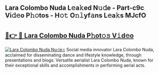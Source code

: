 ## Lara Colombo Nuda L𝚎a𝚔ed N𝚞𝚍e - Part-c9c Vi𝚍𝚎o P𝚑𝚘tos - H𝚘𝚝 O𝚗𝚕yf𝚊ns L𝚎a𝚔s MJcfO

# <h2><a href="http://kf9xc8.oniu.top/?m=Lara+Colombo+Nuda">🔗👉 🔴 Lara Colombo Nuda P𝚑ot𝚘𝚜 V𝚒d𝚎o</a></h2>

[![Lara Colombo Nuda Nu𝚍e𝚜](https://i.imgur.com/0qMVB7G.gif)](http://kf9xc8.oniu.top/?m=Lara+Colombo+Nuda)
Social media innovator Lara Colombo Nuda, acclaimed for disseminating dance and lifestyle knowledge, through presentations and blogs. Versatile aerialist Lara Colombo Nuda, known for their exceptional skills and accomplishments in performing aerial acts.  
